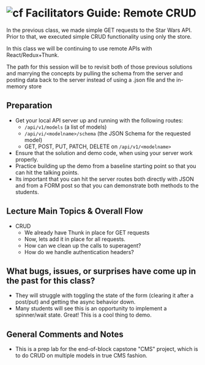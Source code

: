 ![cf](http://i.imgur.com/7v5ASc8.png) Facilitators Guide: Remote CRUD
===============================================================

In the previous class, we made simple GET requests to the Star Wars API. Prior to that, we executed simple CRUD functionality using only the store.

In this class we will be continuing to use remote APIs with React/Redux+Thunk.

The path for this session will be to revisit both of those previous solutions and marrying the concepts by pulling the schema from the server and posting data back to the server instead of using a .json file and the in-memory store


## Preparation

* Get your local API server up and running with the following routes:
  * `/api/v1/models` (a list of models)
  * `/api/vi/<modelname>/schema` (the JSON Schema for the requested model)
  * GET, POST, PUT, PATCH, DELETE on `/api/v1/<modelname>`
* Ensure that the solution and demo code, when using your server work properly.
* Practice building up the demo from a baseline starting point so that you can hit the talking points.
* Its important that you can hit the server routes both directly with JSON and from a FORM post so that you can demonstrate both methods to the students.

## Lecture Main Topics & Overall Flow
* CRUD
  * We already have Thunk in place for GET requests
  * Now, lets add it in place for all requests.
  * How can we clean up the calls to superagent?
  * How do we handle authentication headers?


## What bugs, issues, or surprises have come up in the past for this class?
* They will struggle with toggling the state of the form (clearing it after a post/put) and getting the async behavior down.
* Many students will see this is an opportunity to implement a spinner/wait state. Great! This is a cool thing to demo.

## General Comments and Notes
* This is a prep lab for the end-of-block capstone "CMS" project, which is to do CRUD on multiple models in true CMS fashion.
